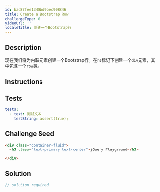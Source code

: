 ```yaml
---
id: bad87fee1348bd9bec908846
title: Create a Bootstrap Row
challengeType: 0
videoUrl: ''
localeTitle: 创建一个Bootstrap行
---
```


## Description
<section id="description">现在我们将为内联元素创建一个Bootstrap行。在<code>h3</code>标记下创建一个<code>div</code>元素，其中包含一个<code>row</code>类。 </section>

## Instructions
<section id="instructions">
</section>

## Tests
<section id='tests'>

```yml
tests:
  - text: 測試文本
    testString: assert(true);

```

</section>

## Challenge Seed
<section id='challengeSeed'>

<div id='html-seed'>

```html
<div class="container-fluid">
  <h3 class="text-primary text-center">jQuery Playground</h3>

</div>

```

</div>



</section>

## Solution
<section id='solution'>

```js
// solution required
```
</section>
